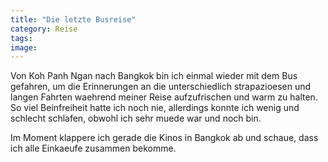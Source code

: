 ```yaml
---
title: "Die letzte Busreise"
category: Reise
tags: 
image: 
---
```


Von Koh Panh Ngan nach Bangkok bin ich einmal wieder mit dem Bus gefahren, um die Erinnerungen an die unterschiedlich strapazioesen und langen Fahrten waehrend meiner Reise aufzufrischen und warm zu halten. So viel Beinfreiheit hatte ich noch nie, allerdings konnte ich wenig und schlecht schlafen, obwohl ich sehr muede war und noch bin.

Im Moment klappere ich gerade die Kinos in Bangkok ab und schaue, dass ich alle Einkaeufe zusammen bekomme.

